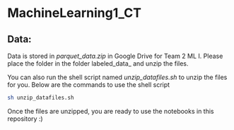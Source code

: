 # MachineLearning1_CT

## Data:

Data is stored in _parquet_data.zip_ in Google Drive for Team 2 ML I. Please place the folder in the folder labeled_data_ and unzip the files.

You can also run the shell script named _unzip_datafiles.sh_ to unzip the files for you. Below are the commands to use the shell script

```bash
sh unzip_datafiles.sh
```

Once the files are unzipped, you are ready to use the notebooks in this repository :)